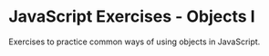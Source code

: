 # JavaScript Exercises - Objects I

Exercises to practice common ways of using objects in JavaScript.
